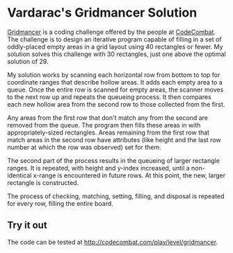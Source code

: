 # Vardarac's Gridmancer Solution

[Gridmancer]: http://codecombat.com/play/level/gridmancer
[CodeCombat]: http://codecombat.com/

[Gridmancer] is a coding challenge offered by the people at [CodeCombat]. The challenge is to design an iterative program capable of filling in a set of oddly-placed empty areas in a grid layout using 40 rectangles or fewer. My solution solves this challenge with 30 rectangles, just one above the optimal solution of 29.

My solution works by scanning each horizontal row from bottom to top for coordinate ranges that describe hollow areas. It adds each empty area to a queue. Once the entire row is scanned for empty areas, the scanner moves to the next row up and repeats the queueing process. It then compares each new hollow area from the second row to those collected from the first.

Any areas from the first row that don't match any from the second are removed from the queue. The program then fills these areas in with appropriately-sized rectangles. Areas remaining from the first row that match areas in the second row have attributes (like height and the last row number at which the row was observed) set for them.

The second part of the process results in the queueing of larger rectangle ranges. It is repeated, with height and y-index increased, until a non-identical x-range is encountered in future rows. At this point, the new, larger rectangle is constructed.

The process of checking, matching, setting, filling, and disposal is repeated for every row, filling the entire board.

## Try it out

The code can be tested at http://codecombat.com/play/level/gridmancer.
